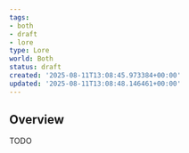 ```yaml
---
tags:
- both
- draft
- lore
type: Lore
world: Both
status: draft
created: '2025-08-11T13:08:45.973384+00:00'
updated: '2025-08-11T13:08:48.146461+00:00'
---
```



## Overview

TODO
